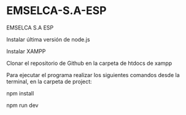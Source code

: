 # EMSELCA-S.A-ESP
EMSELCA S.A ESP

Instalar última versión de node.js

Instalar XAMPP

Clonar el repositorio de Github en la carpeta de htdocs de xampp

Para ejecutar el programa realizar los siguientes comandos desde la terminal, en la carpeta de project:

npm install

npm run dev
